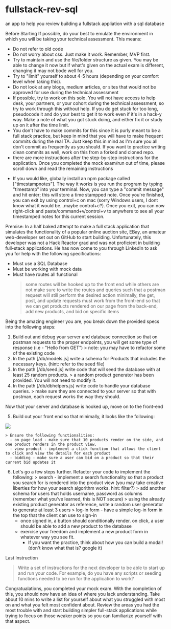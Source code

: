 # fullstack-rev-sql
an app to help you review building a fullstack appliation with a sql database

Before Starting
If possible, do your best to emulate the environment in which you will be taking your technical assessment. This means:
 - Do not refer to old code
 - Do not worry about css. Just make it work. Remember, MVP first.
 - Try to maintain and use the file/folder structure as given. You may be able to change it now but if what's given on the actual exam is different, changing it may not bode well for you.
 - Try to "limit" yourself to about 4-5 hours (depending on your comfort level when taking this).
 - Do not look at any blogs, medium articles, or sites that would not be approved for use during the technical assessment
 - If possible, try to work on this solo. You will not have access to help desk, your partners, or your cohort during the technical assessment, so try to work through this without help. If you do get stuck for too long, pseudocode it and do your best to get it to work even if it's in a hack-y way. Make a note of what you got stuck doing, and either fix it or study up on it after the time limit.
 - You don't have to make commits for this since it is purly meant to be a full stack practice, but keep in mind that you will have to make frequent commits during the real TA. Just keep this in mind as I'm sure you all don't commit as frequently as you should. If you want to practice writing clean commits as well, work on this from a forked and cloned repo.
 - there are more instructions after the step-by-step instructions for the application. Once you completed the mock exam/run out of time, please scroll down and read the remaining instructions
 
 * If you would like, globally install an npm package called ["timestampnotes"]. The way it works is you run the program by typing "timestamp" into your terminal. Now, you can type a "commit message" and hit enter; this will store a time stampped note. Once you're finished, you can exit by using control+c on mac (sorry Windows users, I dont know what it would be...maybe control+c?). Once you exit, you can now right-click and paste/command+v/control+v to anywhere to see all your timestamped notes for this current session.

Premise:
In a half baked attempt to make a full stack application that simulates the functionality of a popular online auction site, EBay, an amateur web-developer set out on GitHub to start building. Unfortunately, this developer was not a Hack Reactor grad and was not proficient in building full-stack applications. He has now come to you through LinkedIn to ask you for help with the following specifications:

  - Must use a SQL Database
  - Must be working with mock data
  - Must have routes all functional
    > some routes will be hooked up to the front end while others are not make sure to write the routes and queries such that a postman request will still perform the desired action
    > minimally, the get, post, and update requests must work from the front-end so that we can get products rendered on our page from the back-end, add new products, and bid on specific items

Being the amazing engineer you are, you break down the provided specs into the following steps:

  1. Build out and debug your server and database connection so that on postman requests to the proper endpoints, you will get some type of response (i.e - "Hello from GET")
    > note: you may have to refactor some of the existing code
  2. In the path [/db/models.js] write a schema for Products that includes the necessary keys. (hint: refer to the seed file)
  3. In the path [/db/seed.js] write code that will seed the database with at least 25 random products.
    > a random product generator has been provided. You will not need to modify it.
  4. In the path [/db/dbhelpers.js] write code to handle your database queries. 
    > make sure they are connected to your server so that with postman, each request works the way they should.
  
  Now that your server and database is hooked up, move on to the front-end

  5. Build out your front end so that minimally, it looks like the following:

  ![](EBid.gif)

    > Ensure the following functionalities:
      - on page load - make sure that 10 products render on the side, and one product renders in the product view.
      - view product - implement a click function that allows the client to click and view the details for each product
      - bidding - make sure a user can bid on a product so that their current bid updates it
  
  6. Let's go a few steps further. Refactor your code to implement the following:
    > search - implement a search functionality so that a product you search for is rendered into the product view (you may take creative liberties for how your search algorithm works. hint: filter?)
    > add another schema for users that holds username, password as columns (remember what you've learned, this is NOT secure)
    > using the already existing product generator as reference, write a random user generator to generate at least 3 users
    > log-in form - have a simple log-in form in the top that the client can use to sign-in 
      - once signed in, a button should conditionally render. on click, a user should be able to add a new product to the database
      - exercise your freedom and implement a new product form in whatever way you see fit. 
        + If you want the practice, think about how you can build a modal! (don't know what that is? google it)



Last Instruction
  > Write a set of instructions for the next developer to be able to start up and run your code. For example, do you have any scripts or seeding functions needed to be run for the application to work?

Congratualations, you completed your mock exam. With the completion of this, you should now have an idea of where you lack understanding. Take about 10 mins to write a list for yourself about what you struggled with most on and what you felt most confident about. Review the areas you had the most trouble with and start building simpler full-stack applications while trying to focus on those weaker points so you can familiarize yourself with that aspect.